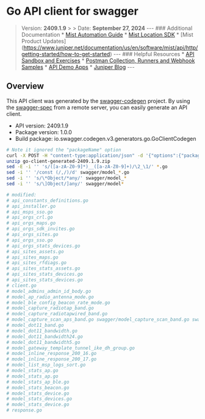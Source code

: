 # Go API client for swagger

> Version: **2409.1.9** > > Date: **September 27, 2024**  ---  ### Additional Documentation * [Mist Automation Guide](https://www.juniper.net/documentation/us/en/software/mist/automation-integration/index.html) * [Mist Location SDK](https://www.juniper.net/documentation/us/en/software/mist/location_services/topics/concept/mist-how-get-mist-sdk.html) * [Mist Product Updates] (https://www.juniper.net/documentation/us/en/software/mist/api/http/getting-started/how-to-get-started)  ---  ### Helpful Resources * [API Sandbox and Exercises](https://api-class.mist.com/) * [Postman Collection, Runners and Webhook Samples](https://www.postman.com/juniper-mist/workspace/mist-systems-s-public-workspace) * [API Demo Apps](https://apps.mist-lab.fr/) * [Juniper Blog](https://blogs.juniper.net/)  --- 

## Overview
This API client was generated by the [swagger-codegen](https://github.com/swagger-api/swagger-codegen) project.  By using the [swagger-spec](https://github.com/swagger-api/swagger-spec) from a remote server, you can easily generate an API client.

- API version: 2409.1.9
- Package version: 1.0.0
- Build package: io.swagger.codegen.v3.generators.go.GoClientCodegen

```bash
# Note it ignored the "packageName" option
curl -X POST -H "content-type:application/json" -d '{"options":{"packageName":"mistapi","packageVersion":"2409.1.9"}, "specURL":"https://www.juniper.net/documentation/us/en/software/mist/api/static/exports/mist-api-openapi3json.json", "lang":"go", "type":"CLIENT"}' https://generator3.swagger.io/api/generate -o go-client-generated-2409.1.9.zip
unzip go-client-generated-2409.1.9.zip
sed -E -i '' 's/([a-zA-Z0-9]*)__([a-zA-Z0-9]+)/\2_\1/' *.go
sed -i '' '/const (/,/)/d' swagger/model_*.go
sed -i '' 's/\*Object/*any/' swagger/model_*
sed -i '' 's/\]Object/]any/' swagger/model*

# modified:
# api_constants_definitions.go
# api_installer.go
# api_msps_sso.go
# api_orgs_crl.go
# api_orgs_maps.go
# api_orgs_sdk_invites.go
# api_orgs_sites.go
# api_orgs_sso.go
# api_orgs_stats_devices.go
# api_sites_assets.go
# api_sites_maps.go
# api_sites_rfdiags.go
# api_sites_stats_assets.go
# api_sites_stats_devices.go
# api_sites_stats_devices.go
# client.go
# model_admins_admin_id_body.go
# model_ap_radio_antenna_mode.go
# model_ble_config_beacon_rate_mode.go
# model_capture_radiotap_band.go
# model_capture_radiotapwired_band.go
# model_capture_scan_aps_band.go swagger/model_capture_scan_band.go swagger/model_capture_wireless_band.go
# model_dot11_band.go
# model_dot11_bandwidth.go
# model_dot11_bandwidth24.go
# model_dot11_bandwidth5.go
# model_gateway_template_tunnel_ike_dh_group.go
# model_inline_response_200_16.go
# model_inline_response_200_17.go
# model_list_msp_logs_sort.go
# model_stats_ap.go
# model_stats_ap.go
# model_stats_ap_ble.go
# model_stats_beacon.go
# model_stats_device.go
# model_stats_devices.go
# model_stats_device.go
# response.go
```
